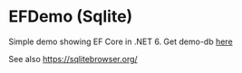 # EFDemo (Sqlite)

Simple demo showing EF Core in .NET 6. Get demo-db [here](https://github.com/devcronberg/undervisning-db-sqlite/raw/master/undervisning-db-sqlite/Data/people.db)

See also https://sqlitebrowser.org/
